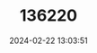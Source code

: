 ---
title: "136220"
category: "Rhogeessa hussoni"
draft: false
date: 2024-02-22 13:03:51
languages:
  English: ["Husson's Yellow Bat"]
---